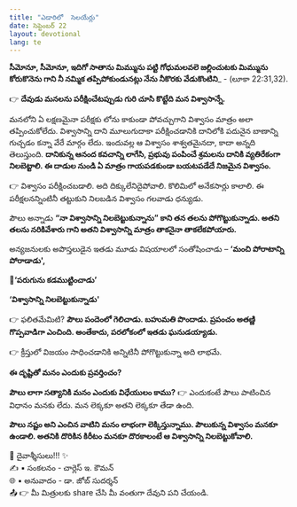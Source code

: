 ```yaml
---
title: "ఎడారిలో  సెలయేర్లు"
date: సెప్టెంబర్ 22
layout: devotional
lang: te
---
```


**సీమోనూ, సీమోనూ, ఇదిగో సాతాను మిమ్మును పట్టి గోధుమలవలె జల్లించుటకు మిమ్మును కోరుకొనెను గాని నీ నమ్మిక తప్పిపోకుండునట్లు నేను నీకొరకు వేడుకొంటిని**_ - (లూకా 22:31,32).

👉 **దేవుడు మనలను పరీక్షించేటప్పుడు గురి చూసి కొట్టేది మన విశ్వాసాన్నే.**

 మనలోని  ఏ లక్షణమైనా పరీక్షకు లోను కాకుండా పోవచ్చుగాని విశ్వాసం మాత్రం అలా తప్పించుకోలేదు. విశ్వాసాన్ని దాని మూలుగుదాకా పరీక్షించడానికి దానిలోకి పదునైన బాణాన్ని గుచ్చడం కన్నా వేరే మార్గం లేదు. ఇందువల్ల ఆ విశ్వాసం శాశ్వతమైనదా, కాదా అన్నది తెలుస్తుంది. **దానికున్న ఆనంద కవచాన్ని లాగేసి, ప్రభువు పంపించే శ్రమలను దానికి వ్యతిరేకంగా నిలబెట్టాలి. ఈ దాడుల నుండి ఏ మాత్రం గాయపడకుండా బయటపడేదే నిజమైన విశ్వాసం.** 

👉 విశ్వాసం పరీక్షించబడాలి. అది దిక్కులేనిదైపోవాలి. కొలిమిలో అనేకసార్లు కాలాలి. ఈ పరీక్షలనన్నింటినీ తట్టుకుని నిలబడిన విశ్వాసం గలవాడు ధన్యుడు.

పౌలు అన్నాడు **“నా విశ్వాసాన్ని నిలబెట్టుకున్నాను” కాని తన తలను పోగొట్టుకున్నాడు. అతని తలను నరికివేశారు గాని అతని విశ్వాసాన్ని మాత్రం తాకనైనా తాకలేకపోయారు.**

 అన్యజనులకు అపొస్తలుడైన ఇతడు మూడు విషయాలలో సంతోషించాడు – **‘మంచి పోరాటాన్ని పోరాడాడు',**

**📖‘పరుగును కడముట్టించాడు’**

 **‘విశ్వాసాన్ని నిలబెట్టుకున్నాడు'**

👉 ఫలితమేమిటి?  **పౌలు పందెంలో గెలిచాడు. బహుమతి పొందాడు. ప్రపంచం అతణ్ణి గొప్పవాడిగా ఎంచింది. అంతేకాదు, పరలోకంలో ఇతడు ఘనుడయ్యాడు.**

👉 క్రీస్తులో విజయం సాధించడానికి అన్నిటినీ పోగొట్టుకున్నా అది లాభమే. 

**ఈ దృష్టితో మనం ఎందుకు ప్రవర్తించం?** 

**పౌలు లాగా సత్యానికి మనం ఎందుకు విధేయులం కాము?**
👉 ఎందుకంటే పౌలు పాటించిన విధానం మనకు లేదు. మన లెక్కకూ అతని లెక్కకూ తేడా ఉంది. 

**పౌలు నష్టం అని ఎంచిన వాటిని మనం లాభంగా లెక్కిస్తున్నాము. పౌలుకున్న విశ్వాసం మనకూ ఉండాలి. అతనికి దొరికిన కిరీటం మనకూ దొరకాలంటే ఆ విశ్వాసాన్ని నిలబెట్టుకోవాలి.**

<div class="blessing">🙏 <span class="bless-text">దైవాశ్శీసులు!!!</span> ✨</div>

<div class="credit">✍️ <span class="credit-text">▪ సంకలనం - చార్లెస్ ఇ. కౌమన్</span></div>
<div class="credit">🌐 <span class="credit-text">▪ అనువాదం - డా. జోబ్ సుదర్శన్</span></div>


<div class="share">📤 👉 <span class="share-text">మీ మిత్రులకు share చేసి మీ వంతుగా దేవుని పని చేయండి.</span></div>
